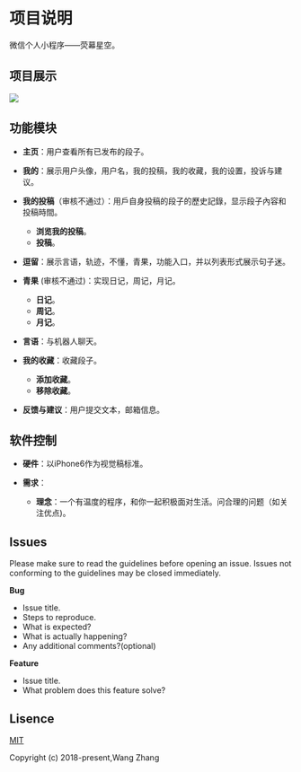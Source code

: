 # 项目说明
微信个人小程序——荧幕星空。	

## 项目展示
![](https://i.imgur.com/SjWk8Vy.jpg)


## 功能模块
- **主页**：用户查看所有已发布的段子。

- **我的**：展示用户头像，用户名，我的投稿，我的收藏，我的设置，投诉与建议。

- **我的投稿**（审核不通过）：用戶自身投稿的段子的歷史記錄，显示段子內容和投稿時間。
	- **浏览我的投稿**。
	- **投稿**。

- **逗留**：展示言语，轨迹，不懂，青果，功能入口，并以列表形式展示句子迷。

- **青果** (审核不通过)：实现日记，周记，月记。
	- **日记**。
	- **周记**。
	- **月记**。
- **言语**：与机器人聊天。

- **我的收藏**：收藏段子。

	- **添加收藏**。
	- **移除收藏**。

- **反馈与建议**：用户提交文本，邮箱信息。





## 软件控制
- **硬件**：以iPhone6作为视觉稿标准。

- **需求**：
	- **理念**：一个有温度的程序，和你一起积极面对生活。问合理的问题（如关注优点)。

## Issues
Please make sure to read the guidelines before opening an issue. Issues not conforming to the guidelines may be closed immediately.

**Bug**  

- Issue title.
- Steps to reproduce.
- What is expected?
- What is actually happening?
- Any additional comments?(optional)

**Feature**

- Issue title.
- What problem does this feature solve?


## Lisence
<a href="https://opensource.org/licenses/MIT">MIT</a>

Copyright (c) 2018-present,Wang Zhang